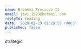 ```yaml
---
name: Breanna Prosacco II
email: javi_1523@hotmail.com
replyTo: reading
date: '2020-02-19 01:28:55 +0000'
published: false
---
```


strategic
